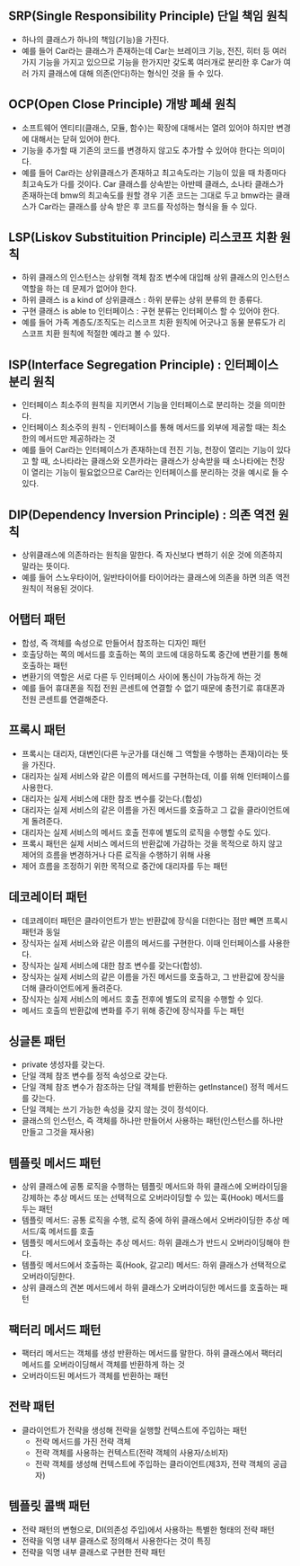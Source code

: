 ## SRP(Single Responsibility Principle) 단일 책임 원칙
- 하나의 클래스가 하나의 책임(기능)을 가진다.
- 예를 들어 Car라는 클래스가 존재하는데 Car는 브레이크 기능, 전진, 히터 등 여러가지 기능을 가지고 있으므로 기능을 한가지만 갖도록 여러개로 분리한 후 Car가 여러 가지 클래스에 대해 의존(안다)하는 형식인 것을 들 수 있다.

## OCP(Open Close Principle) 개방 폐쇄 원칙
- 소프트웨어 엔티티(클래스, 모듈, 함수)는 확장에 대해서는 열려 있어야 하지만 변경에 대해서는 닫혀 있어야 한다.
- 기능을 추가할 때 기존의 코드를 변경하지 않고도 추가할 수 있어야 한다는 의미이다.
- 예를 들어 Car라는 상위클래스가 존재하고 최고속도라는 기능이 있을 때 차종마다 최고속도가 다를 것이다. Car 클래스를 상속받는 아반떼 클래스, 소나타 클래스가 존재하는데 bmw의 최고속도를 원할 경우 기존 코드는 그대로 두고 bmw라는 클래스가 Car라는 클래스를 상속 받은 후 코드를 작성하는 형식을 들 수 있다.

## LSP(Liskov Substituition Principle) 리스코프 치환 원칙
- 하위 클래스의 인스턴스는 상위형 객체 참조 변수에 대입해 상위 클래스의 인스턴스 역할을 하는 데 문제가 없어야 한다.
- 하위 클래스 is a kind of 상위클래스 : 하위 분류는 상위 분류의 한 종류다.
- 구현 클래스 is able to 인터페이스 : 구현 분류는 인터페이스 할 수 있어야 한다.
- 예를 들어 가족 계층도/조직도는 리스코프 치환 원칙에 어긋나고 동물 분류도가 리스코프 치환 원칙에 적절한 예라고 볼 수 있다.

## ISP(Interface Segregation Principle) : 인터페이스 분리 원칙
- 인터페이스 최소주의 원칙을 지키면서 기능을 인터페이스로 분리하는 것을 의미한다.
- 인터페이스 최소주의 원칙 - 인터페이스를 통해 메서드를 외부에 제공할 때는 최소한의 메서드만 제공하라는 것
- 예를 들어 Car라는 인터페이스가 존재하는데 전진 기능, 천장이 열리는 기능이 있다고 할 때, 소나타라는 클래스와 오픈카라는 클래스가 상속받을 때 소나타에는 천장이 열리는 기능이 필요없으므로 Car라는 인터페이스를 분리하는 것을 예시로 들 수 있다.

## DIP(Dependency Inversion Principle) : 의존 역전 원칙
- 상위클래스에 의존하라는 원칙을 말한다. 즉 자신보다 변하기 쉬운 것에 의존하지 말라는 뜻이다.
- 예를 들어 스노우타이어, 일반타이어를 타이어라는 클래스에 의존을 하면 의존 역전 원칙이 적용된 것이다.


## 어탭터 패턴
- 합성, 즉 객체를 속성으로 만들어서 참조하는 디자인 패턴
- 호출당하는 쪽의 메서드를 호출하는 쪽의 코드에 대응하도록 중간에 변환기를 통해 호출하는 패턴
- 변환기의 역할은 서로 다른 두 인터페이스 사이에 통신이 가능하게 하는 것
- 예를 들어 휴대폰을 직접 전원 콘센트에 연결할 수 없기 때문에 충전기로 휴대폰과 전원 콘센트를 연결해준다.

## 프록시 패턴
- 프록시는 대리자, 대변인(다른 누군가를 대신해 그 역할을 수행하는 존재)이라는 뜻을 가진다.
- 대리자는 실제 서비스와 같은 이름의 메서드를 구현하는데, 이를 위해 인터페이스를 사용한다.
- 대리자는 실제 서비스에 대한 참조 변수를 갖는다.(합성)
- 대리자는 실제 서비스의 같은 이름을 가진 메서드를 호출하고 그 값을 클라이언트에게 돌려준다.
- 대리자는 실제 서비스의 메서드 호출 전후에 별도의 로직을 수행할 수도 있다.
- 프록시 패턴은 실제 서비스 메서드의 반환값에 가감하는 것을 목적으로 하지 않고 제어의 흐름을 변경하거나 다른 로직을 수행하기 위해 사용
- 제어 흐름을 조정하기 위한 목적으로 중간에 대리자를 두는 패턴

## 데코레이터 패턴
- 데코레이터 패턴은 클라이언트가 받는 반환값에 장식을 더한다는 점만 빼면 프록시 패턴과 동일
- 장식자는 실제 서비스와 같은 이름의 메서드를 구현한다. 이때 인터페이스를 사용한다.
- 장식자는 실제 서비스에 대한 참조 변수를 갖는다(합성).
- 장식자는 실제 서비스의 같은 이름을 가진 메서드를 호출하고, 그 반환값에 장식을 더해 클라이언트에게 돌려준다.
- 장식자는 실제 서비스의 메서드 호출 전후에 별도의 로직을 수행할 수 있다.
- 메서드 호출의 반환값에 변화를 주기 위해 중간에 장식자를 두는 패턴

## 싱글톤 패턴
- private 생성자를 갖는다.
- 단일 객체 참조 변수를 정적 속성으로 갖는다.
- 단일 객체 참조 변수가 참조하는 단일 객체를 반환하는 getInstance() 정적 메서드를 갖는다.
- 단일 객체는 쓰기 가능한 속성을 갖지 않는 것이 정석이다.
- 클래스의 인스턴스, 즉 객체를 하나만 만들어서 사용하는 패턴(인스턴스를 하나만 만들고 그것을 재사용)

## 템플릿 메서드 패턴
- 상위 클래스에 공통 로직을 수행하는 템플릿 메서드와 하위 클래스에 오버라이딩을 강제하는 추상 메서드 또는 선택적으로 오버라이딩할 수 있는 훅(Hook) 메서드를 두는 패턴
- 템플릿 메서드: 공통 로직을 수행, 로직 중에 하위 클래스에서 오버라이딩한 추상 메서드/훅 메서드를 호출
- 템플릿 메서드에서 호출하는 추상 메서드: 하위 클래스가 반드시 오버라이딩해야 한다.
- 템플릿 메서드에서 호출하는 훅(Hook, 갈고리) 메서드: 하위 클래스가 선택적으로 오버라이딩한다.
- 상위 클래스의 견본 메서드에서 하위 클래스가 오버라이딩한 메서드를 호출하는 패턴

## 팩터리 메서드 패턴
- 팩터리 메서드는 객체를 생성 반환하는 메서드를 말한다. 하위 클래스에서 팩터리 메서드를 오버라이딩해서 객체를 반환하게 하는 것
- 오버라이드된 메서드가 객체를 반환하는 패턴

## 전략 패턴
- 클라이언트가 전략을 생성해 전략을 실행할 컨텍스트에 주입하는 패턴
  - 전략 메서드를 가진 전략 객체
  - 전략 객체를 사용하는 컨텍스트(전략 객체의 사용자/소비자)
  - 전략 객체를 생성해 컨텍스트에 주입하는 클라이언트(제3자, 전략 객체의 공급자)

## 템플릿 콜백 패턴
- 전략 패턴의 변형으로, DI(의존성 주입)에서 사용하는 특별한 형태의 전략 패턴
- 전략을 익명 내부 클래스로 정의해서 사용한다는 것이 특징
- 전략을 익명 내부 클래스로 구현한 전략 패턴

